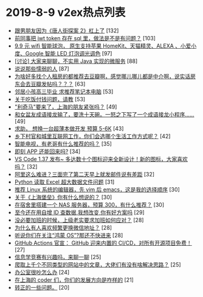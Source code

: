 # 2019-8-9 v2ex热点列表

+ [跟男朋友因为《唐人街探案 2》杠上了](https://www.v2ex.com/t/590417#reply132) [132]
+ [前同事把 jwt token 存在 sql 里，做法是不是有问题？](https://www.v2ex.com/t/590337#reply103) [103]
+ [9.9 元 wifi 智能球泡， 原生支持苹果 HomeKit、天猫精灵、ALEXA 、小爱小度、Google 智能 LED 灯泡调光调色](https://www.v2ex.com/t/590509#reply97) [97]
+ [[讨论] 大家来聊聊，不实用 Java 实现的微服务](https://www.v2ex.com/t/590356#reply88) [88]
+ [说说那些懦弱的人](https://www.v2ex.com/t/590546#reply87) [87]
+ [为啥好多找个人租房的都推荐去豆瓣啊，感觉哪儿哪儿都是中介啊，说实话房东会去豆瓣发帖吗？？？](https://www.v2ex.com/t/590443#reply63) [63]
+ [邻居小孩高三毕业 求推荐笔记本电脑](https://www.v2ex.com/t/590344#reply53) [53]
+ [关于吃饭付钱问题，请教](https://www.v2ex.com/t/590425#reply53) [53]
+ ["利奇马"要来了，上海的朋友紧张吗？](https://www.v2ex.com/t/590495#reply49) [49]
+ [和女盆友成语接龙输了，要洗十天碗。一怒之下写了一个成语接龙小程序……](https://www.v2ex.com/t/590514#reply49) [49]
+ [求助， 想换一台超薄本做开发 预算 5-6K](https://www.v2ex.com/t/590437#reply43) [43]
+ [乡下村官和城里互联网工作，你们会选哪个生活工作方式呢？](https://www.v2ex.com/t/590350#reply42) [42]
+ [智能电视，有老哥有什么推荐的吗？](https://www.v2ex.com/t/590455#reply35) [35]
+ [即刻 APP 还能回来吗?](https://www.v2ex.com/t/590377#reply34) [34]
+ [VS Code 1.37 发布~ 多达数十个图标迎来全新设计！新的图标，大家喜欢吗？](https://www.v2ex.com/t/590339#reply32) [32]
+ [阿里这么难进？三面完了第二天早上就发邮件说有差距](https://www.v2ex.com/t/590459#reply32) [32]
+ [Python 读取 Excel 超大数据文件问题](https://www.v2ex.com/t/590369#reply31) [31]
+ [推荐 Linux 系统的编辑器，先 vim 后 emacs，这是我的选择顺序](https://www.v2ex.com/t/590449#reply30) [30]
+ [关于《上海堡垒》你有什么想说的？](https://www.v2ex.com/t/590458#reply30) [30]
+ [在宿舍里搭建一个 NAS 服务器，预算 300，有什么推荐？](https://www.v2ex.com/t/590574#reply30) [30]
+ [至今还在用自增 ID 查数据,我想改变,你有好方案吗](https://www.v2ex.com/t/590448#reply29) [29]
+ [没必要加班的时候，上级老实要求加班如何应对？](https://www.v2ex.com/t/590362#reply28) [28]
+ [为什么有人喜欢频繁更换微信地址？](https://www.v2ex.com/t/590431#reply28) [28]
+ [听说你们在关注“鸿蒙 OS”?那还不快进来](https://www.v2ex.com/t/590583#reply28) [28]
+ [GitHub Actions 官宣： GitHub 迎来内置的 CI/CD，对所有开源项目免费！](https://www.v2ex.com/t/590347#reply27) [27]
+ [信息学竞赛有兴趣吗，来聊一聊](https://www.v2ex.com/t/590452#reply25) [25]
+ [爬取上千个不同类型的网站中的文章，大佬们有没有啥解决思路？](https://www.v2ex.com/t/590471#reply25) [25]
+ [办公室很吵怎么办](https://www.v2ex.com/t/590444#reply24) [24]
+ [在上海的 coder 们，你们的发展方向是咋样的](https://www.v2ex.com/t/590456#reply21) [21]
+ [转正的一些问题。](https://www.v2ex.com/t/590371#reply20) [20]
